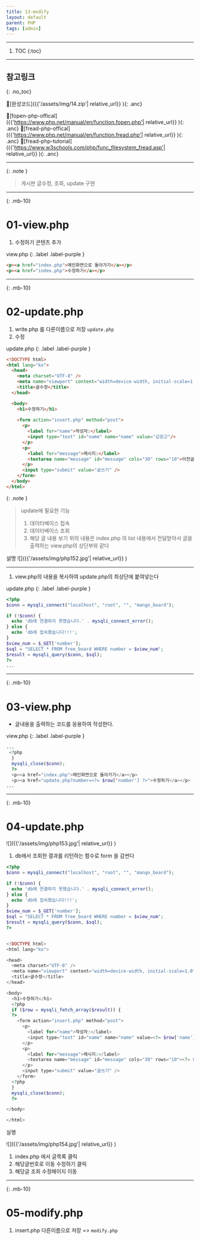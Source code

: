 ```yaml
---
title: 13-modify
layout: default
parent: PHP
tags: [admin]
---
```


---

1. TOC
{:toc}

---

## 참고링크

{: .no_toc}

🔗[완성코드]({{'/assets/img/14.zip'| relative_url}} ){: .anc}

🔗[fopen-php-offical]({{'https://www.php.net/manual/en/function.fopen.php'| relative_url}} ){: .anc}
🔗[fread-php-offical]({{'https://www.php.net/manual/en/function.fread.php'| relative_url}} ){: .anc}
🔗[fread-php-tutorial]({{'https://www.w3schools.com/php/func_filesystem_fread.asp'| relative_url}} ){: .anc}

---

{: .note }
> 게시판 글수정, 조회, update 구현


---
{: .mb-10}
 
# 01-view.php
1. 수정하기 콘텐츠 추가


view.php
{: .label .label-purple }

```html
<p><a href="index.php">메인화면으로 돌아가기</a></p>
<p><a href="index.php">수정하기</a></p>

```

---
{: .mb-10}
 
# 02-update.php

1. write.php 를 다른이름으로 저장 `update.php`
2. 수정

update.php
{: .label .label-purple }

```html
<!DOCTYPE html>
<html lang="ko">
  <head>
    <meta charset="UTF-8" />
    <meta name="viewport" content="width=device-width, initial-scale=1.0" />
    <title>글수정</title>
  </head>

  <body>
    <h1>수정하기</h1>
    
    <form action="insert.php" method="post">
      <p>
        <label for="name">작성자:</label>
        <input type="text" id="name" name="name" value="김망고"/>
      </p>
      <p>
        <label for="message">메시지:</label>
        <textarea name="message" id="message" cols="30" rows="10">이전글내용</textarea>
      </p>
      <input type="submit" value="글쓰기" />
    </form>
  </body>
</html>
```
{: .note }
> update에 필요한 기능
> 1. 데이터베이스 접속
> 2. 데이터베이스 조회
> 3. 해당 글 내용 보기
> 위의 내용은 index.php 의 list 내용에서 전달받아서 글을 출력하는 view.php의 상단부와 같다

설명
![]({{'/assets/img/php152.jpg'| relative_url}} )

---

1. view.php의 내용을 복사하여 update.php의 최상단에 붙여넣는다

update.php
{: .label .label-purple }

```php
<?php
$conn = mysqli_connect("localhost", "root", "", "mango_board");

if (!$conn) {
  echo 'db에 연결하지 못했습니다.' . mysqli_connect_error();
} else {
  echo 'db에 접속했습니다!!!';
}
$view_num = $_GET['number'];
$sql = "SELECT * FROM free_board WHERE number = $view_num";
$result = mysqli_query($conn, $sql);
?>
...
```


---
{: .mb-10}
 
# 03-view.php

+ 글내용을 출력하는 코드를 응용하여 작성한다.

view.php
{: .label .label-purple }

```php
...
 <?php
  }
  mysqli_close($conn);
  ?>
  <p><a href="index.php">메인화면으로 돌아가기</a></p>
  <p><a href="update.php?number=<?= $row['number'] ?>">수정하기</a></p>
...
```

---
{: .mb-10}
 
# 04-update.php

![]({{'/assets/img/php153.jpg'| relative_url}} )

1. db에서 조회한 결과를 리턴하는 함수로 form 을 감싼다

```php
<?php
$conn = mysqli_connect("localhost", "root", "", "mango_board");

if (!$conn) {
  echo 'db에 연결하지 못했습니다.' . mysqli_connect_error();
} else {
  echo 'db에 접속했습니다!!!';
}
$view_num = $_GET['number'];
$sql = "SELECT * FROM free_board WHERE number = $view_num";
$result = mysqli_query($conn, $sql);
?>


<!DOCTYPE html>
<html lang="ko">

<head>
  <meta charset="UTF-8" />
  <meta name="viewport" content="width=device-width, initial-scale=1.0" />
  <title>글수정</title>
</head>

<body>
  <h1>수정하기</h1>
  <?php
  if ($row = mysqli_fetch_array($result)) {
  ?>
    <form action="insert.php" method="post">
      <p>
        <label for="name">작성자:</label>
        <input type="text" id="name" name="name" value=<?= $row['name'] ?> />
      </p>
      <p>
        <label for="message">메시지:</label>
        <textarea name="message" id="message" cols="30" rows="10"><?= $row['message'] ?></textarea>
      </p>
      <input type="submit" value="글쓰기" />
    </form>
  <?php
  }
  mysqli_close($conn);
  ?>

</body>

</html>
```

실행

![]({{'/assets/img/php154.jpg'| relative_url}} )

1. index.php 에서 글목록 클릭
2. 해당글번호로 이동 수정하기 클릭
3. 해당글 조회 수정페이지 이동

---

{: .mb-10}
 
# 05-modify.php

1. insert.php 다른이름으로 저장 =>  `modify.php`
